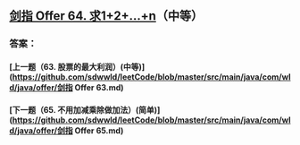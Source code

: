 ## [剑指 Offer 64. 求1+2+…+n](https://leetcode-cn.com/problems/merge-two-sorted-lists/)（中等）





### 答案：



#### [上一题（63. 股票的最大利润）(中等)](https://github.com/sdwwld/leetCode/blob/master/src/main/java/com/wld/java/offer/剑指 Offer 63.md)

#### [下一题（65. 不用加减乘除做加法）(简单)](https://github.com/sdwwld/leetCode/blob/master/src/main/java/com/wld/java/offer/剑指 Offer 65.md)